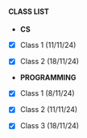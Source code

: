 #### CLASS LIST

- **CS**
- [X] Class 1 (11/11/24)
- [X] Class 2 (18/11/24)


- **PROGRAMMING**

- [X] Class 1 (8/11/24)
- [X] Class 2 (11/11/24)
- [X] Class 3 (18/11/24)


